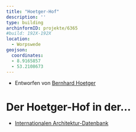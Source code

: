 ```yaml
---
title: "Hoetger-Hof"
description: ''
type: building
archinformID: projekte/6365
#build: 192X-192X
location:
  - Worpswede
geojson:
  coordinates:
  - 8.9165857
  - 53.2108673
---
```


* Entworfen von [Bernhard Hoetger](/tags/Bernhard-Hoetger)

# Der Hoetger-Hof in der...
* [Internationalen Architektur-Datenbank](https://deu.archinform.net/projekte/6365.htm)

